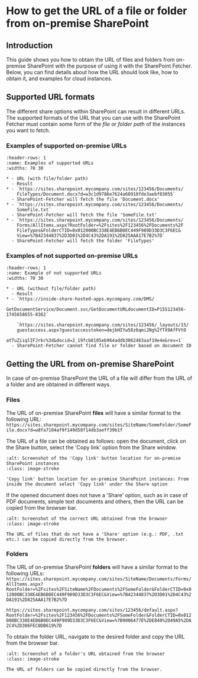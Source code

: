 <!--
SPDX-FileCopyrightText: 2024 grow platform GmbH

SPDX-License-Identifier: MIT
-->

# How to get the URL of a file or folder from on-premise SharePoint

## Introduction

This guide shows you how to obtain the URL of files and folders from on-premise SharePoint with the purpose of using it with the SharePoint Fetcher.
Below, you can find details about how the URL should look like, how to obtain it, and examples for cloud instances.

## Supported URL formats

The different share options within SharePoint can result in different URLs. The supported formats of the URL that you can use with the SharePoint Fetcher must contain some form of the _file or folder path_ of the instances you want to fetch.

### Examples of supported on-premise URLs

```{list-table}
:header-rows: 1
:name: Examples of supported URLs
:widths: 70 30

* - URL (with file/folder path)
  - Result
* - `https://sites.sharepoint.mycompany.com/sites/123456/Documents/
    FileTypes/Document.docx?d=w3c1d9786e7624a68910fde3aebf03055`
  - SharePoint-Fetcher will fetch the file 'Document.docx'
* - `https://sites.sharepoint.mycompany.com/sites/123456/Documents/
    SomeFile.txt`
  - SharePoint-Fetcher will fetch the file 'SomeFile.txt'
* - `https://sites.sharepoint.mycompany.com/sites/123456/Documents/
    Forms/AllItems.aspx?RootFolder=%2Fsites%2F123456%2FDocuments%2F
    FileTypes&FolderCTID=0x012000BC338E4EB6B0EC449F989D33D3C3F6EC&
    View=%7B42344837%2D3D01%2D4C43%2DA191%2D825AAA17E7B2%7D`
  - SharePoint-Fetcher will fetch the folder 'FileTypes'
```

### Examples of not supported on-premise URLs

```{list-table}
:header-rows: 1
:name: Example of not supported URLs
:widths: 70 30

* - URL (without file/folder path)
  - Result
* - `https://inside-share-hosted-apps.mycompany.com/DMS/
    GetDocumentService/Document.svc/GetDocumentURLdocumentID=P15S123456-1745658655-8362`

    `https://sites.sharepoint.mycompany.com/sites/123456/_layouts/15/
    guestaccess.aspx?guestaccesstoken=dejbHIYw58z6qmi2Ng%2fTX9AfFVtO
    atTuZiiqlIFJrkc%3d&docid=2_19fcb8105eb964addb3062463aaf19e4e&rev=1`
  - SharePoint-Fetcher cannot find file or folder based on document ID
```

## Getting the URL from on-premise SharePoint

In case of on-premise SharePoint the URL of a file will differ from the URL of a folder and are obtained in different ways.

### Files

The URL of on-premise SharePoint **files** will have a similar format to the following URL:
```https://sites.sharepoint.mycompany.com/sites/SiteName/SomeFolder/SomeFile.docx?d=w8fa7104af9f149d58f14db3aeff39b1f```

The URL of a file can be obtained as follows: open the document, click on the Share button, select the 'Copy link' option from the Share window.

```{figure} resources/how-to-share-url-on-prem/onprem_copy_link.png
:alt: Screenshot of the 'Copy link' button location for on-premise SharePoint instances
:class: image-stroke

'Copy link' button location for on-premise SharePoint instances: From inside the document select 'Copy link' under the Share option
```

If the opened document does not have a 'Share' option, such as in case of PDF documents, simple text documents and others, then the URL can be copied from the browser bar.

```{figure} resources/how-to-share-url-on-prem/onprem_copy_link_browser.png
:alt: Screenshot of the correct URL obtained from the browser
:class: image-stroke

The URL of files that do not have a 'Share' option (e.g.: PDF, .txt etc.) can be copied directly from the browser.
```

### Folders

The URL of on-premise SharePoint **folders** will have a similar format to the following URLs:
`https://sites.sharepoint.mycompany.com/sites/SiteName/Documents/Forms/AllItems.aspx?RootFolder=%2Fsites%2FSiteName%2FDocuments%2FSomeFolder&FolderCTID=0x012000BC338E4EB6B0EC449F989D33D3C3F6EC&View=%7B42344837%2D3D01%2D4C43%2DA191%2D825AAA17E7B2%7D`

`https://sites.sharepoint.mycompany.com/sites/123456/default.aspx?RootFolder=%2Fsites%2F123456%2FDocuments%2FSomeFolder&FolderCTID=0x012000BC338E4EB6B0EC449F989D33D3C3F6EC&View=%7B9006477E%2DE840%2D49A5%2DA2C4%2D306FEC0DB619%7D`

To obtain the folder URL, navigate to the desired folder and copy the URL from the browser bar.

```{figure} resources/how-to-share-url-on-prem/onprem_folder_url.png
:alt: Screenshot of a folder's URL obtained from the browser
:class: image-stroke

The URL of folders can be copied directly from the browser.
```
